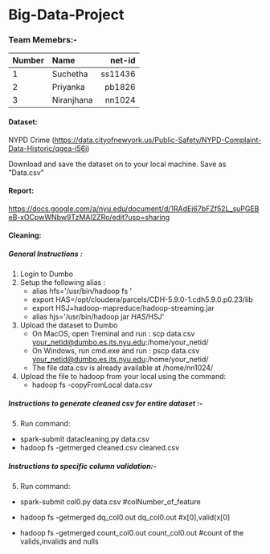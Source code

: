 # Big-Data-Project

### Team Memebrs:-

|Number| Name| net-id |
|---|:---| ---:|
|  1 | Suchetha      | ss11436 |
|  2 | Priyanka      | pb1826  |
|  3 | Niranjhana    | nn1024  |

#### Dataset:
NYPD Crime (https://data.cityofnewyork.us/Public-Safety/NYPD-Complaint-Data-Historic/qgea-i56i)

Download and save the dataset on to your local machine. Save as "Data.csv"

#### Report:
https://docs.google.com/a/nyu.edu/document/d/1RAdEj67bFZf52L_suPGEBeB-xOCpwWNbw9TzMAI2ZRo/edit?usp=sharing

#### Cleaning:

##### General Instructions :

1. Login to Dumbo
2. Setup the following alias :
	* alias hfs='/usr/bin/hadoop fs '
	* export HAS=/opt/cloudera/parcels/CDH-5.9.0-1.cdh5.9.0.p0.23/lib
	* export HSJ=hadoop-mapreduce/hadoop-streaming.jar
	* alias hjs='/usr/bin/hadoop jar $HAS/$HSJ'
3. Upload the dataset to Dumbo
	* On MacOS, open Treminal and run :
		scp data.csv your_netid@dumbo.es.its.nyu.edu:/home/your_netid/
	* On Windows, run cmd.exe and run :
		pscp data.csv your_netid@dumbo.es.its.nyu.edu:/home/your_netid/
	* The file data.csv is already available at  /home/nn1024/
4. Upload the file to hadoop from your local using the command:
	* hadoop fs -copyFromLocal data.csv
	
##### Instructions to generate cleaned csv for entire dataset :-
5. Run command: 	
  * spark-submit datacleaning.py data.csv
  * hadoop fs -getmerged cleaned.csv cleaned.csv

##### Instructions to specific column validation:-
5. Run command: 	
  * spark-submit col0.py data.csv #colNumber_of_feature
   
  * hadoop fs -getmerged dq_col0.out dq_col0.out #x[0],valid(x[0]
    
  * hadoop fs -getmerged count_col0.out count_col0.out #count of the valids,invalids and nulls


